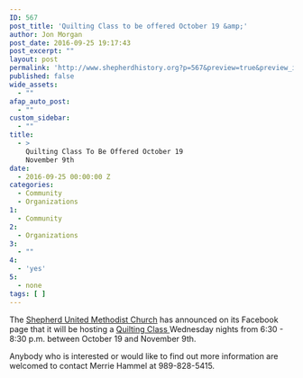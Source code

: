 ```yaml
---
ID: 567
post_title: 'Quilting Class to be offered October 19 &amp;'
author: Jon Morgan
post_date: 2016-09-25 19:17:43
post_excerpt: ""
layout: post
permalink: 'http://www.shepherdhistory.org?p=567&preview=true&preview_id=567'
published: false
wide_assets:
  - ""
afap_auto_post:
  - ""
custom_sidebar:
  - ""
title:
  - >
    Quilting Class To Be Offered October 19
    November 9th
date:
  - 2016-09-25 00:00:00 Z
categories:
  - Community
  - Organizations
1:
  - Community
2:
  - Organizations
3:
  - ""
4:
  - 'yes'
5:
  - none
tags: [ ]
---
```

The <a href="http://www.shepherdhistory.org/business-directory/568/shepherd-united-methodist-church">Shepherd United Methodist Church</a> has announced on its Facebook page that it will be hosting a <a href="http://www.shepherdhistory.org/event/quilting-class/">Quilting Class </a>Wednesday nights from 6:30 - 8:30 p.m. between October 19 and November 9th.

Anybody who is interested or would like to find out more information are welcomed to contact Merrie Hammel at 989-828-5415.